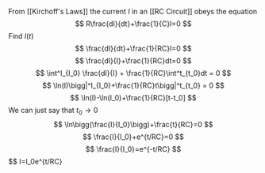 From [[Kirchoff's Laws]] the current $I$ in an [[RC Circuit]] obeys the equation 
$$
R\frac{dI}{dt}+\frac{1}{C}I=0
$$
Find $I(t)$
$$
\frac{dI}{dt}+\frac{1}{RC}I=0
$$
$$
\frac{dI}{I}+\frac{1}{RC}dt=0
$$
$$
\int^I_{I_0} \frac{dI}{I} + \frac{1}{RC}\int^t_{t_0}dt = 0
$$
$$
\ln(I)\bigg|^I_{I_0}+\frac{1}{RC}t\bigg|^t_{t_0} = 0
$$
$$
\ln(I)-\ln(I_0)+\frac{1}{RC}[t-t_0]
$$
We can just say that $t_0 \rightarrow 0$
$$
\ln\bigg(\frac{I}{I_0}\bigg)+\frac{t}{RC}=0
$$
$$
\frac{I}{I_0}+e^{t/RC}=0
$$
$$
\frac{I}{I_0}=e^{-t/RC}
$$
$$
I=I_0e^{t/RC}